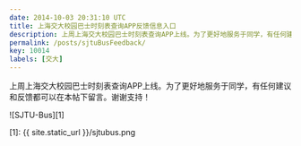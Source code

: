 ```yaml
---
date: 2014-10-03 20:31:10 UTC
title: 上海交大校园巴士时刻表查询APP反馈信息入口
description: 上周上海交大校园巴士时刻表查询APP上线。为了更好地服务于同学，有任何建议和反馈都可以在本帖下留言。
permalink: /posts/sjtuBusFeedback/
key: 10014
labels: [交大]
---
```


上周上海交大校园巴士时刻表查询APP上线。为了更好地服务于同学，有任何建议和反馈都可以在本帖下留言。谢谢支持！

![SJTU-Bus][1]

[1]: {{ site.static_url }}/sjtubus.png